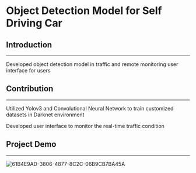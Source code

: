 # Object Detection Model for Self Driving Car
## Introduction
---
Developed object detection model in traffic and remote monitoring user interface for users
## Contribution
---
Utilized Yolov3 and Convolutional Neural Network to train customized datasets in Darknet environment

Developed user interface to monitor the real-time traffic condition
## Project Demo
---
![61B4E9AD-3806-4877-8C2C-06B9CB7BA45A](https://user-images.githubusercontent.com/91507316/195273625-7a457889-532f-4094-8871-8c2f211eaca6.jpg)
